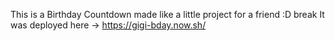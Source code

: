 This is a Birthday Countdown made like a little project for a friend :D
break
It was deployed here -> https://gigi-bday.now.sh/
